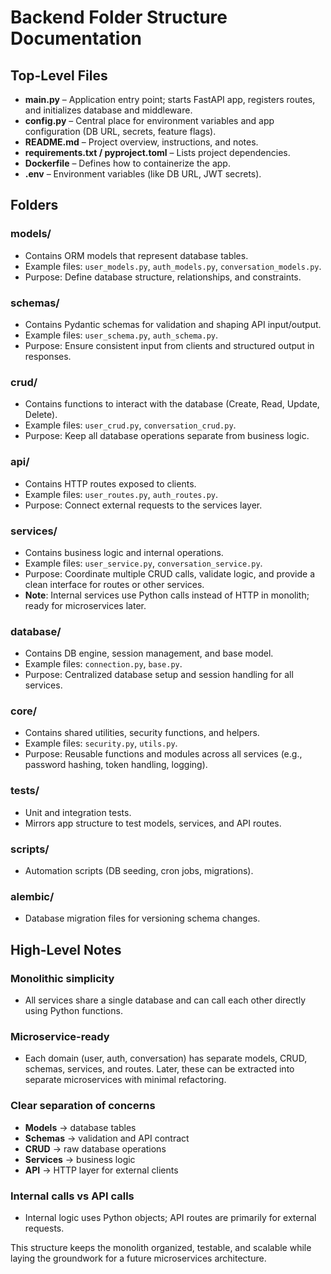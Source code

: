 # Backend Folder Structure Documentation

## Top-Level Files

- **main.py** – Application entry point; starts FastAPI app, registers routes, and initializes database and middleware.
- **config.py** – Central place for environment variables and app configuration (DB URL, secrets, feature flags).
- **README.md** – Project overview, instructions, and notes.
- **requirements.txt / pyproject.toml** – Lists project dependencies.
- **Dockerfile** – Defines how to containerize the app.
- **.env** – Environment variables (like DB URL, JWT secrets).

## Folders

### models/
- Contains ORM models that represent database tables.
- Example files: `user_models.py`, `auth_models.py`, `conversation_models.py`.
- Purpose: Define database structure, relationships, and constraints.

### schemas/
- Contains Pydantic schemas for validation and shaping API input/output.
- Example files: `user_schema.py`, `auth_schema.py`.
- Purpose: Ensure consistent input from clients and structured output in responses.

### crud/
- Contains functions to interact with the database (Create, Read, Update, Delete).
- Example files: `user_crud.py`, `conversation_crud.py`.
- Purpose: Keep all database operations separate from business logic.

### api/
- Contains HTTP routes exposed to clients.
- Example files: `user_routes.py`, `auth_routes.py`.
- Purpose: Connect external requests to the services layer.

### services/
- Contains business logic and internal operations.
- Example files: `user_service.py`, `conversation_service.py`.
- Purpose: Coordinate multiple CRUD calls, validate logic, and provide a clean interface for routes or other services.
- **Note**: Internal services use Python calls instead of HTTP in monolith; ready for microservices later.

### database/
- Contains DB engine, session management, and base model.
- Example files: `connection.py`, `base.py`.
- Purpose: Centralized database setup and session handling for all services.

### core/
- Contains shared utilities, security functions, and helpers.
- Example files: `security.py`, `utils.py`.
- Purpose: Reusable functions and modules across all services (e.g., password hashing, token handling, logging).

### tests/
- Unit and integration tests.
- Mirrors app structure to test models, services, and API routes.

### scripts/
- Automation scripts (DB seeding, cron jobs, migrations).

### alembic/
- Database migration files for versioning schema changes.

## High-Level Notes

### Monolithic simplicity
- All services share a single database and can call each other directly using Python functions.

### Microservice-ready
- Each domain (user, auth, conversation) has separate models, CRUD, schemas, services, and routes. Later, these can be extracted into separate microservices with minimal refactoring.

### Clear separation of concerns
- **Models** → database tables
- **Schemas** → validation and API contract
- **CRUD** → raw database operations
- **Services** → business logic
- **API** → HTTP layer for external clients

### Internal calls vs API calls
- Internal logic uses Python objects; API routes are primarily for external requests.

This structure keeps the monolith organized, testable, and scalable while laying the groundwork for a future microservices architecture.
